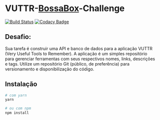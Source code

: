# VUTTR-[BossaBox](bossabox.com)-Challenge

[![Build Status](https://travis-ci.org/CaioStoduto/VUTTR-BossaBox-Challenge.svg?branch=master)](https://travis-ci.org/CaioStoduto/VUTTR-BossaBox-Challenge)
[![Codacy Badge](https://app.codacy.com/project/badge/Grade/5a3df14d1eb243e3922d73c6f8a501be)](https://www.codacy.com/manual/CaioStoduto/VUTTR-BossaBox-Challenge/dashboard?utm_source=github.com&amp;utm_medium=referral&amp;utm_content=CaioStoduto/VUTTR-BossaBox-Challenge&amp;utm_campaign=Badge_Grade)

## Desafio:
Sua tarefa é construir uma API e banco de dados para a aplicação VUTTR (Very Useful Tools to Remember). A aplicação é um simples repositório para gerenciar ferramentas com seus respectivos nomes, links, descrições e tags. Utilize um repositório Git (público, de preferência) para versionamento e disponibilização do código.

## Instalação

```bash
# com yarn
yarn

# ou com npm
npm install
```
